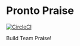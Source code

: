 # Pronto Praise

[![CircleCI](https://circleci.com/gh/prontotools/pronto-praise.svg?style=svg)](https://circleci.com/gh/prontotools/pronto-praise)

Build Team Praise!
